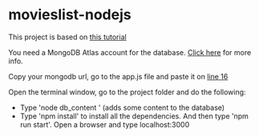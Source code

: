 # movieslist-nodejs
This project is based on [this tutorial](https://developer.mozilla.org/en-US/docs/Learn/Server-side/Express_Nodejs "Node.js/JavaScript tutorial")

You need a MongoDB Atlas account for the database. [Click here](https://developer.mozilla.org/en-US/docs/Learn/Server-side/Express_Nodejs/mongoose#Setting_up_the_MongoDB_database "Setting up the MongoDB database") for more info.

Copy your mongodb url, go to the app.js file and paste it on [line 16](https://github.com/jamwalaman/movieslist-nodejs/blob/master/app.js#L16)

Open the terminal window, go to the project folder and do the following:
* Type 'node db_content <your mongodb url>' (adds some content to the database)
* Type 'npm install' to install all the dependencies. And then type 'npm run start'. Open a browser and type localhost:3000 

